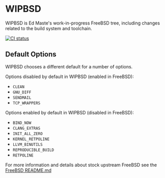 WIPBSD
======
WIPBSD is Ed Maste's work-in-progress FreeBSD tree, including changes
related to the build system and toolchain.

[![CI status](https://api.cirrus-ci.com/github/emaste/freebsd.svg?branch=wipbsd.20220427)](http://cirrus-ci.com/github/emaste/freebsd/wipbsd.20220427)

Default Options
---------------
WIPBSD chooses a different default for a number of options.

Options disabled by default in WIPBSD (enabled in FreeBSD):
- `CLEAN`
- `GNU_DIFF`
- `SENDMAIL`
- `TCP_WRAPPERS`

Options enabled by default in WIPBSD (disabled in FreeBSD):
- `BIND_NOW`
- `CLANG_EXTRAS`
- `INIT_ALL_ZERO`
- `KERNEL_RETPOLINE`
- `LLVM_BINUTILS`
- `REPRODUCIBLE_BUILD`
- `RETPOLINE`

For more information and details about stock upstream FreeBSD see the
[FreeBSD README.md](https://github.com/freebsd/freebsd/blob/master/README.md)
